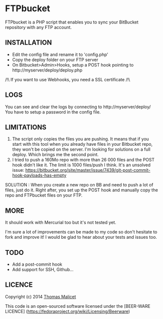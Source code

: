 FTPbucket
=========

FTPbucket is a PHP script that enables you to sync your BitBucket repository with any FTP account.

INSTALLATION
------------

- Edit the config file and rename it to 'config.php'
- Copy the deploy folder on your FTP server
- On Bitbucket>Admin>Hooks, setup a POST hook pointing to http://myserver/deploy/deploy.php

/!\ If you want to use Webhooks, you need a SSL certificate /!\

 
LOGS
-----
You can see and clear the logs by connecting to http://myserver/deploy/ 
You have to setup a password in the config file.

LIMITATIONS
-----------

1. The script only copies the files you are pushing. It means that if you start with this tool when you already have files in your Bitbucket repo, they won't be copied on the server. I'm looking for solutions on a full deploy. Which brings me the second point.
2. I tried to push a 160Mo repo with more than 26 000 files and the POST hook didn't like it. The limit is 1000 files/push I think. It's an unsolved issue: https://bitbucket.org/site/master/issue/7439/git-post-commit-hook-payloads-has-empty

SOLUTION : When you create a new repo on BB and need to push a lot of files, just do it. Right after, you set up the POST hook and manually copy the repo and FTPbucket files on your FTP.

MORE
----

It should work with Mercurial too but it's not tested yet.

I'm sure a lot of improvements can be made to my code so don't hesitate to fork and improve it! I would be glad to hear about your tests and issues too.

TODO
----

- Add a post-commit hook
- Add support for SSH, Github...

LICENCE
-------
Copyright (c) 2014 [Thomas Malicet](http://www.thomasmalicet.com/)

This code is an open-sourced software licensed under the [BEER-WARE LICENCE] (https://fedoraproject.org/wiki/Licensing/Beerware)